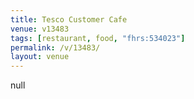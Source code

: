 ```yaml
---
title: Tesco Customer Cafe
venue: v13483
tags: [restaurant, food, "fhrs:534023"]
permalink: /v/13483/
layout: venue
---
```

null